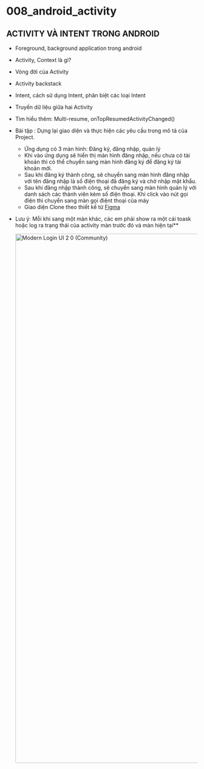 # 008_android_activity

## ACTIVITY VÀ INTENT TRONG ANDROID

- Foreground, background application trong android
- Activity, Context là gì?
- Vòng đời của Activity
- Activity backstack
- Intent, cách sử dụng Intent, phân biệt các loại Intent
- Truyền dữ liệu giữa hai Activity
- Tìm hiểu thêm: Multi-resume, onTopResumedActivityChanged()

- Bài tập : Dựng lại giao diện và thực hiện các yêu cầu trong mô tả của Project.
  - Ứng dụng có 3 màn hình: Đăng ký, đăng nhập, quản lý
  - Khi vào ứng dụng sẽ hiển thị màn hình đăng nhập, nếu chưa có tài khoản thì có thể chuyển sang màn hình đăng ký để đăng ký tài khoản mới.
  - Sau khi đăng ký thành công, sẽ chuyển sang màn hình đăng nhập với tên đăng nhập là số điện thoại đã đăng ký và chờ nhập mật khẩu.
  - Sau khi đăng nhập thành công, sẽ chuyển sang màn hình quản lý với danh sách các thành viên kèm số điện thoại. Khi click vào nút gọi điện thì chuyển sang màn gọi điệnt thoại của máy
  - Giao diện Clone theo thiết kế từ [Figma](https://www.figma.com/design/aTLymfPxxcsUtQAONhLVHL/Activity-Lifecycle?node-id=0-1&t=ANBpbmkvRh1FRSQP-0)
- Lưu ý: Mỗi khi sang một màn khác, các em phải show ra một cái toask hoặc log ra trạng thái của activity màn trước đó và màn hiện tại**

  <img width="1393" alt="Modern Login UI  2 0 (Community)" src="https://github.com/user-attachments/assets/8bb7b823-1883-4e63-afb6-d17c4c8374cf">
